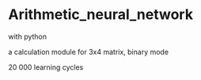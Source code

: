 # Arithmetic_neural_network
with python

a calculation module for 3x4 matrix, binary mode

20 000 learning cycles
